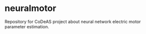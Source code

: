 # neuralmotor
Repository for CoDeAS project about neural network electric motor parameter estimation. 
